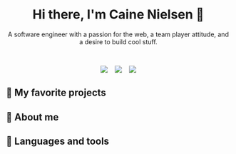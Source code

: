 <h1 align="center">
  Hi there, I'm Caine Nielsen 🥑
</h1>
<p align="center">A software engineer with a passion for the web, a team player attitude, and a desire to build cool stuff.</p>
<br />
<p align="center">
  <a href="https://cainenielsen.com"><img src="https://cainenielsen.github.io/cainenielsen/portfolio.png" /></a>&nbsp;&nbsp;&nbsp;
  <a href="https://codepen.io/cainenielsen"><img src="https://cainenielsen.github.io/cainenielsen/codepen.png" /></a>&nbsp;&nbsp;&nbsp;
  <a href="https://caineandrebekah.com"><img src="https://cainenielsen.github.io/cainenielsen/caineandrebekah.png" /></a>

<h2>🌯 My favorite projects</h2>

<h2>🌮 About me</h2>

<h2>🥪 Languages and tools</h2>